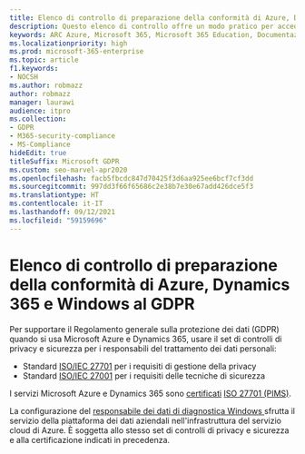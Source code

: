 ```yaml
---
title: Elenco di controllo di preparazione della conformità di Azure, Dynamics 365 e Windows al GDPR
description: Questo elenco di controllo offre un modo pratico per accedere alle informazioni necessarie per l'applicazione del GDPR quando si usa Microsoft Azure.
keywords: ARC Azure, Microsoft 365, Microsoft 365 Education, Documentazione Microsoft 365, GDPR
ms.localizationpriority: high
ms.prod: microsoft-365-enterprise
ms.topic: article
f1.keywords:
- NOCSH
ms.author: robmazz
author: robmazz
manager: laurawi
audience: itpro
ms.collection:
- GDPR
- M365-security-compliance
- MS-Compliance
hideEdit: true
titleSuffix: Microsoft GDPR
ms.custom: seo-marvel-apr2020
ms.openlocfilehash: facb5fbcdc847d70425f3d6aa925ee6bcf7cf3dd
ms.sourcegitcommit: 997dd3f66f65686c2e38b7e30e67add426dce5f3
ms.translationtype: HT
ms.contentlocale: it-IT
ms.lasthandoff: 09/12/2021
ms.locfileid: "59159696"
---
```

# <a name="azure-dynamics-365-and-windows-accountability-readiness-checklist-for-the-gdpr"></a>Elenco di controllo di preparazione della conformità di Azure, Dynamics 365 e Windows al GDPR

Per supportare il Regolamento generale sulla protezione dei dati (GDPR) quando si usa Microsoft Azure e Dynamics 365, usare il set di controlli di privacy e sicurezza per i responsabili del trattamento dei dati personali:

- Standard [ISO/IEC 27701](https://www.iso.org/standard/71670.html) per i requisiti di gestione della privacy
- Standard [ISO/IEC 27001](https://www.iso.org/standard/54534.html) per i requisiti delle tecniche di sicurezza

I servizi Microsoft Azure e Dynamics 365 sono [certificati](https://servicetrust.microsoft.com/ViewPage/MSComplianceGuideV3?command=Download&downloadType=Document&downloadId=00af6c3e-7f3e-4e0d-8b0e-79f45ef2cef1&tab=7027ead0-3d6b-11e9-b9e1-290b1eb4cdeb&docTab=7027ead0-3d6b-11e9-b9e1-290b1eb4cdeb_ISO_Reports) [ISO 27701 (PIMS)](offering-iso-27701.md).

La configurazione del [responsabile dei dati di diagnostica Windows ](/windows/privacy/configure-windows-diagnostic-data-in-your-organization) sfrutta il servizio della piattaforma dei dati aziendali nell'infrastruttura del servizio cloud di Azure.  È soggetta allo stesso set di controlli di privacy e sicurezza e alla certificazione indicati in precedenza.
